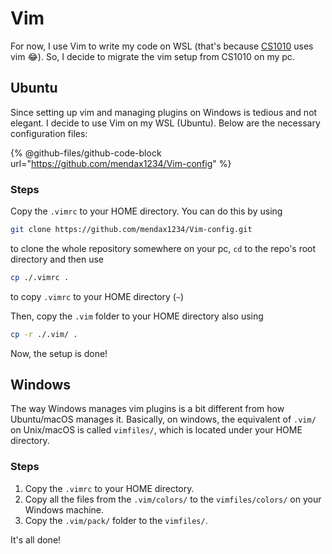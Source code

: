 # Vim

For now, I use Vim to write my code on WSL (that's because [CS1010](https://wenbo-notes.gitbook.io/cs1010-notes) uses vim :joy:). So, I decide to migrate the vim setup from CS1010 on my pc.

## Ubuntu

Since setting up vim and managing plugins on Windows is tedious and not elegant. I decide to use Vim on my WSL (Ubuntu). Below are the necessary configuration files:

{% @github-files/github-code-block url="https://github.com/mendax1234/Vim-config" %}

### Steps

Copy the `.vimrc` to your HOME directory. You can do this by using

```bash
git clone https://github.com/mendax1234/Vim-config.git
```

to clone the whole repository somewhere on your pc, `cd` to the repo's root directory and then use

```bash
cp ./.vimrc .
```

to copy `.vimrc` to your HOME directory (`~`)

Then, copy the `.vim` folder to your HOME directory also using&#x20;

```bash
cp -r ./.vim/ .
```

Now, the setup is done!

## Windows

The way Windows manages vim plugins is a bit different from how Ubuntu/macOS manages it. Basically, on windows, the equivalent of `.vim/` on Unix/macOS is called `vimfiles/`, which is located under your HOME directory.

### Steps

1. Copy the `.vimrc` to your HOME directory.
2. Copy all the files from the `.vim/colors/` to the `vimfiles/colors/` on your Windows machine.
3. Copy the `.vim/pack/` folder to the `vimfiles/`.

It's all done!
